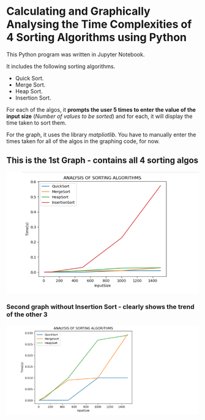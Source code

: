 # Calculating and Graphically Analysing the Time Complexities of 4 Sorting Algorithms using Python

This Python program was written in Jupyter Notebook.

It includes the following sorting algorithms.

- Quick Sort.
- Merge Sort.
- Heap Sort.
- Insertion Sort.

For each of the algos, it **prompts the user 5 times to enter the value of the input size** (_Number of values to be sorted_) and for each, it will display the time taken to sort them.

For the graph, it uses the library _matpliotlib_. You have to manually enter the times taken for all of the algos in the graphing code, for now.

## This is the 1st Graph - contains all 4 sorting algos

![1st Graph - All 4 Algos](./Graph%20Screenshots/1st%20graph.png)

### Second graph without Insertion Sort - clearly shows the trend of the other 3

![2nd Graph - w/o insertion sort](./Graph%20Screenshots/2nd%20graph.png)
